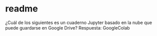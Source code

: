 # readme
¿Cuál de los siguientes es un cuaderno Jupyter basado en la nube que puede guardarse en Google Drive?
Respuesta: GoogleColab
